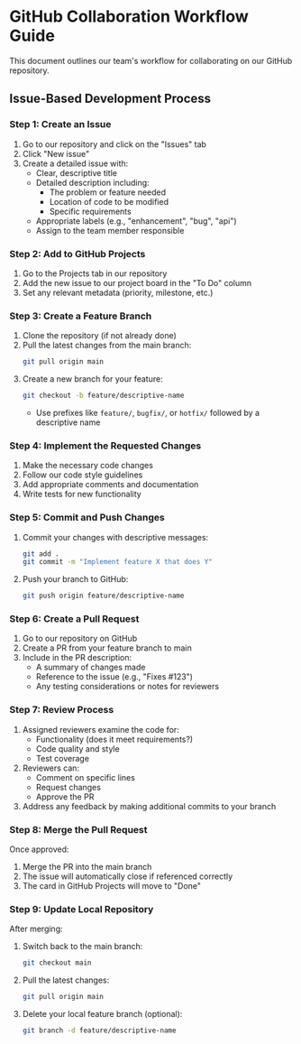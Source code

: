 # GitHub Collaboration Workflow Guide

This document outlines our team's workflow for collaborating on our GitHub repository.

## Issue-Based Development Process

### Step 1: Create an Issue

1. Go to our repository and click on the "Issues" tab
2. Click "New issue"
3. Create a detailed issue with:
   - Clear, descriptive title
   - Detailed description including:
     - The problem or feature needed
     - Location of code to be modified
     - Specific requirements
   - Appropriate labels (e.g., "enhancement", "bug", "api")
   - Assign to the team member responsible

### Step 2: Add to GitHub Projects

1. Go to the Projects tab in our repository
2. Add the new issue to our project board in the "To Do" column
3. Set any relevant metadata (priority, milestone, etc.)

### Step 3: Create a Feature Branch

1. Clone the repository (if not already done)
2. Pull the latest changes from the main branch:
   ```bash
   git pull origin main
   ```
3. Create a new branch for your feature:
   ```bash
   git checkout -b feature/descriptive-name
   ```
   * Use prefixes like `feature/`, `bugfix/`, or `hotfix/` followed by a descriptive name

### Step 4: Implement the Requested Changes

1. Make the necessary code changes
2. Follow our code style guidelines
3. Add appropriate comments and documentation
4. Write tests for new functionality

### Step 5: Commit and Push Changes

1. Commit your changes with descriptive messages:
   ```bash
   git add .
   git commit -m "Implement feature X that does Y"
   ```
2. Push your branch to GitHub:
   ```bash
   git push origin feature/descriptive-name
   ```

### Step 6: Create a Pull Request

1. Go to our repository on GitHub
2. Create a PR from your feature branch to main
3. Include in the PR description:
   - A summary of changes made
   - Reference to the issue (e.g., "Fixes #123")
   - Any testing considerations or notes for reviewers

### Step 7: Review Process

1. Assigned reviewers examine the code for:
   - Functionality (does it meet requirements?)
   - Code quality and style
   - Test coverage
2. Reviewers can:
   - Comment on specific lines
   - Request changes
   - Approve the PR
3. Address any feedback by making additional commits to your branch

### Step 8: Merge the Pull Request

Once approved:
1. Merge the PR into the main branch
2. The issue will automatically close if referenced correctly
3. The card in GitHub Projects will move to "Done"

### Step 9: Update Local Repository

After merging:
1. Switch back to the main branch:
   ```bash
   git checkout main
   ```
2. Pull the latest changes:
   ```bash
   git pull origin main
   ```
3. Delete your local feature branch (optional):
   ```bash
   git branch -d feature/descriptive-name
   ```
